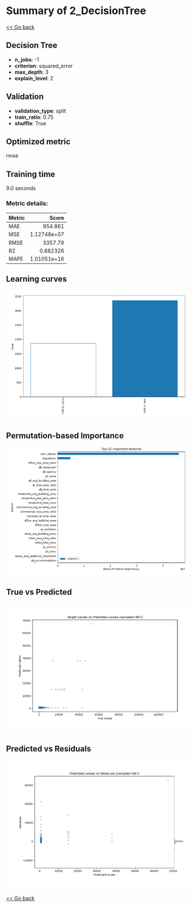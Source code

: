 # Summary of 2_DecisionTree

[<< Go back](../README.md)


## Decision Tree
- **n_jobs**: -1
- **criterion**: squared_error
- **max_depth**: 3
- **explain_level**: 2

## Validation
 - **validation_type**: split
 - **train_ratio**: 0.75
 - **shuffle**: True

## Optimized metric
rmse

## Training time

9.0 seconds

### Metric details:
| Metric   |          Score |
|:---------|---------------:|
| MAE      |  954.861       |
| MSE      |    1.12748e+07 |
| RMSE     | 3357.79        |
| R2       |    0.682326    |
| MAPE     |    1.01051e+16 |



## Learning curves
![Learning curves](learning_curves.png)

## Permutation-based Importance
![Permutation-based Importance](permutation_importance.png)
## True vs Predicted

![True vs Predicted](true_vs_predicted.png)


## Predicted vs Residuals

![Predicted vs Residuals](predicted_vs_residuals.png)



[<< Go back](../README.md)

